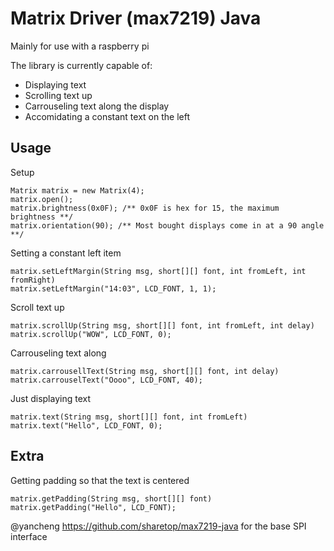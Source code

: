# Matrix Driver (max7219) Java
Mainly for use with a raspberry pi

The library is currently capable of:
- Displaying text
- Scrolling text up
- Carrouseling text along the display
- Accomidating a constant text on the left

## Usage

Setup
```
Matrix matrix = new Matrix(4);
matrix.open();
matrix.brightness(0x0F); /** 0x0F is hex for 15, the maximum brightness **/
matrix.orientation(90); /** Most bought displays come in at a 90 angle **/
```
Setting a constant left item
```
matrix.setLeftMargin(String msg, short[][] font, int fromLeft, int fromRight)
matrix.setLeftMargin("14:03", LCD_FONT, 1, 1);
```
Scroll text up
```
matrix.scrollUp(String msg, short[][] font, int fromLeft, int delay)
matrix.scrollUp("WOW", LCD_FONT, 0);
```
Carrouseling text along
```
matrix.carrousellText(String msg, short[][] font, int delay)
matrix.carrouselText("Oooo", LCD_FONT, 40);
```
Just displaying text
```
matrix.text(String msg, short[][] font, int fromLeft)
matrix.text("Hello", LCD_FONT, 0);
```

## Extra

Getting padding so that the text is centered
```
matrix.getPadding(String msg, short[][] font)
matrix.getPadding("Hello", LCD_FONT);
```

@yancheng https://github.com/sharetop/max7219-java for the base SPI interface
